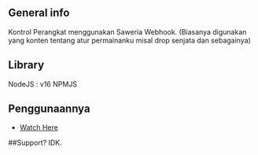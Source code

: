 ## General info
Kontrol Perangkat menggunakan Saweria Webhook. (Biasanya digunakan yang konten tentang atur permainanku misal drop senjata dan sebagainya)

## Library
NodeJS : v16
NPMJS

## Penggunaannya
* [Watch Here](https://youtu.be/LA_q_BtSzXQ) 

##Support? IDK.
